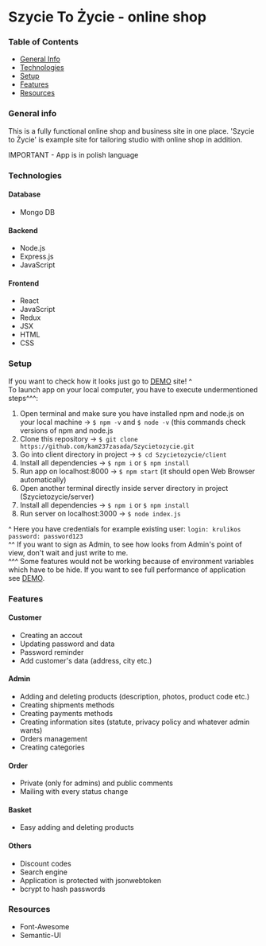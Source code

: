 # Szycie To Życie - online shop

### Table of Contents
* [General Info](#general-info)
* [Technologies](#technologies)
* [Setup](#setup)
* [Features](#features)
* [Resources](#resources)


### General info

This is a fully functional online shop and business site in one place. 'Szycie to Życie' is example site for tailoring studio with online shop in addition.<br>

IMPORTANT - App is in polish language


### Technologies

#### Database
* Mongo DB

#### Backend
* Node.js
* Express.js
* JavaScript

#### Frontend
* React
* JavaScript
* Redux
* JSX
* HTML
* CSS


### Setup

If you want to check how it looks just go to <a href='https://szycietozycie.firebaseapp.com'>DEMO</a> site! ^<br>
To launch app on your local computer, you have to execute undermentioned steps^^^: 
1. Open terminal and make sure you have installed npm and node.js on your local machine -> ``$ npm -v`` and ``$ node -v`` (this commands check versions of npm and node.js
2. Clone this repository -> ``$ git clone https://github.com/kam237zasada/Szycietozycie.git``
3. Go into client directory in project -> ``$ cd Szycietozycie/client``
4. Install all dependencies -> ``$ npm i`` or ``$ npm install``
5. Run app on localhost:8000 -> ``$ npm start`` (it should open Web Browser automatically)
6. Open another terminal directly inside server directory in project (Szycietozycie/server)
7. Install all dependencies -> ``$ npm i`` or ``$ npm install``
8. Run server on localhost:3000 -> ``$ node index.js``

^ Here you have credentials for example existing user:
``login: krulikos``
``password: password123``<br>
^^ If you want to sign as Admin, to see how looks from Admin's point of view, don't wait and just write to me.<br>
^^^ Some features would not be working because of environment variables which have to be hide. If you want to see full performance of application see <a href='https://szycietozycie.firebaseapp.com'>DEMO</a>. 


### Features

#### Customer

* Creating an accout
* Updating password and data
* Password reminder
* Add customer's data (address, city etc.)

#### Admin

* Adding and deleting products (description, photos, product code etc.)
* Creating shipments methods
* Creating payments methods
* Creating information sites (statute, privacy policy and whatever admin wants)
* Orders management
* Creating categories

#### Order

* Private (only for admins) and public comments
* Mailing with every status change

#### Basket

* Easy adding and deleting products

#### Others

* Discount codes
* Search engine
* Application is protected with jsonwebtoken
* bcrypt to hash passwords


### Resources

* Font-Awesome
* Semantic-UI

